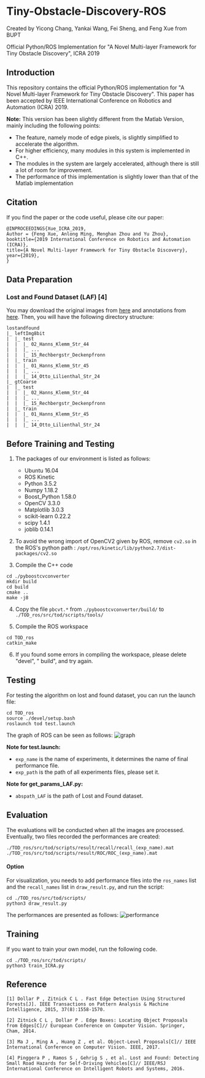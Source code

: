 # Tiny-Obstacle-Discovery-ROS

Created by Yicong Chang, Yankai Wang, Fei Sheng, and Feng Xue from BUPT

Official Python/ROS Implementation for "A Novel Multi-layer Framework for Tiny Obstacle Discovery", ICRA 2019

## Introduction

This repository contains the official Python/ROS implementation for "A Novel Multi-layer Framework for Tiny Obstacle Discovery". This paper has been accepted by IEEE International Conference on Robotics and Automation (ICRA) 2019.

**Note:** This version has been slightly different from the Matlab Version, mainly including the following points:

 - The feature, namely mode of edge pixels, is slightly simplified to accelerate the algorithm.
 - For higher efficiency, many modules in this system is implemented in C++.
 - The modules in the system are largely accelerated, although there is still a lot of room for improvement.
 - The performance of this implementation is slightly lower than that of the Matlab implementation

 ## Citation

If you find the paper or the code useful, please cite our paper:

```
@INPROCEEDINGS{Xue_ICRA_2019,
Author = {Feng Xue, Anlong Ming, Menghan Zhou and Yu Zhou},
booktitle={2019 International Conference on Robotics and Automation (ICRA)},
title={A Novel Multi-layer Framework for Tiny Obstacle Discovery},
year={2019},
}
```

## Data Preparation
### Lost and Found Dataset (LAF) [4]

You may download the original images from [here](http://www.dhbw-stuttgart.de/~sgehrig/lostAndFoundDataset/leftImg8bit.zip) and annotations from [here](http://www.dhbw-stuttgart.de/~sgehrig/lostAndFoundDataset/gtCoarse.zip). Then, you will have the following directory structure:
```
lostandfound
|_ leftImg8bit
|  |_ test
|  |  |_ 02_Hanns_Klemm_Str_44
|  |  |_ ...
|  |  |_ 15_Rechbergstr_Deckenpfronn
|  |_ train
|  |  |_ 01_Hanns_Klemm_Str_45
|  |  |_ ...
|  |  |_ 14_Otto_Lilienthal_Str_24
|_ gtCoarse 
|  |_ test
|  |  |_ 02_Hanns_Klemm_Str_44
|  |  |_ ...
|  |  |_ 15_Rechbergstr_Deckenpfronn
|  |_ train
|  |  |_ 01_Hanns_Klemm_Str_45
|  |  |_ ...
|  |  |_ 14_Otto_Lilienthal_Str_24
```

## Before Training and Testing

1. The packages of our environment is listed as follows:
    - Ubuntu 16.04
    - ROS Kinetic
    - Python 3.5.2
    - Numpy 1.18.2
    - Boost_Python 1.58.0
    - OpenCV 3.3.0
    - Matplotlib 3.0.3
    - scikit-learn 0.22.2
    - scipy 1.4.1
    - joblib 0.14.1

2. To avoid the wrong import of OpenCV2 given by ROS, remove `cv2.so` in the ROS's python path : 
```/opt/ros/kinetic/lib/python2.7/dist-packages/cv2.so```

3. Compile the C++ code
```
cd ./pyboostcvconverter
mkdir build
cd build
cmake ..
make -j8
```

4. Copy the file `pbcvt.*` from `./pyboostcvconverter/build/` to `./TOD_ros/src/tod/scripts/tools/`

5. Compile the ROS workspace
```
cd TOD_ros
catkin_make
```
6. If you found some errors in compiling the workspace, please delete "devel", " build", and try again.

## Testing
For testing the algorithm on lost and found dataset, you can run the launch file:
```
cd TOD_ros
source ./devel/setup.bash
roslaunch tod test.launch
```

The graph of ROS can be seen as follows:
![graph](./rqtgraph.png)

**Note for test.launch:** 
- `exp_name` is the name of experiments, it determines the name of final performance file.
- `exp_path` is the path of all experiments files, please set it.

**Note for get_params_LAF.py:**
- `abspath_LAF` is the path of Lost and Found dataset.

## Evaluation

The evaluations will be conducted when all the images are processed.
Eventually, two files recorded the performances are created:
```
./TOD_ros/src/tod/scripts/result/recall/recall_(exp_name).mat
./TOD_ros/src/tod/scripts/result/ROC/ROC_(exp_name).mat
```

#### Option
For visualization, you needs to add performance files into the `ros_names` list and the `recall_names` list in `draw_result.py`, and run the script:
```
cd ./TOD_ros/src/tod/scripts/
python3 draw_result.py
```
The performances are presented as follows:
![performance](./performance.png)

## Training
If you want to train your own model, run the following code.
```
cd ./TOD_ros/src/tod/scripts/
python3 train_ICRA.py
```

## Reference
```
[1] Dollar P , Zitnick C L . Fast Edge Detection Using Structured Forests[J]. IEEE Transactions on Pattern Analysis & Machine Intelligence, 2015, 37(8):1558-1570.

[2] Zitnick C L , Dollar P . Edge Boxes: Locating Object Proposals from Edges[C]// European Conference on Computer Vision. Springer, Cham, 2014.

[3] Ma J , Ming A , Huang Z , et al. Object-Level Proposals[C]// IEEE International Conference on Computer Vision. IEEE, 2017.

[4] Pinggera P , Ramos S , Gehrig S , et al. Lost and Found: Detecting Small Road Hazards for Self-Driving Vehicles[C]// IEEE/RSJ International Conference on Intelligent Robots and Systems, 2016.
```